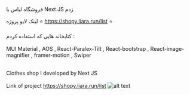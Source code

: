 فروشگاه لباس با Next JS زدم

لینک لایو پروژه ⭐ https://shopy.liara.run/list ⭐
<br>
</br>
کتابخانه هایی که استفاده کردم : 
<br>
</br>
MUI Material , AOS , React-Paralex-Tilt , React-bootstrap , React-image-magnifier , framer-motion , Swiper
<br>
</br>

Clothes shop I developed by Next JS
<br>
</br>
Link of project https://shopy.liara.run/list
![alt text](https://github.com/mohammadbaghani/Shopy-NextJS/blob/main/Screenshot_2025_01_11-9.png)


